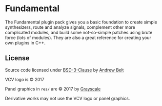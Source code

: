 # Fundamental

The Fundamental plugin pack gives you a basic foundation to create simple synthesizers, route and analyze signals, complement other more complicated modules, and build some not-so-simple patches using brute force (lots of modules).
They are also a great reference for creating your own plugins in C++.

## License

Source code licensed under [BSD-3-Clause](LICENSE.txt) by [Andrew Belt](https://andrewbelt.name/)

VCV logo is © 2017

Panel graphics in `res/` are © 2017 by [Grayscale](http://grayscale.info/)

Derivative works may not use the VCV logo or panel graphics.